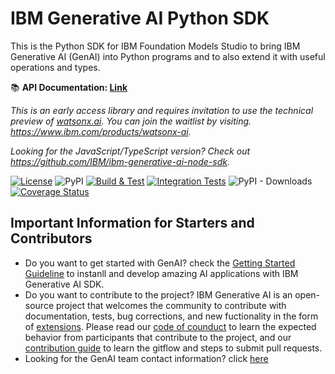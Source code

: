 # IBM Generative AI Python SDK


This is the Python SDK for IBM Foundation Models Studio to bring IBM Generative AI (GenAI) into Python programs and to also extend it with useful operations and types.

:books:	**API Documentation: [Link](https://ibm.github.io/ibm-generative-ai/)**

*This is an early access library and requires invitation to use the technical preview of [watsonx.ai](https://watsonx.ai/). You can join the waitlist by visiting. https://www.ibm.com/products/watsonx-ai.*

*Looking for the JavaScript/TypeScript version? Check out https://github.com/IBM/ibm-generative-ai-node-sdk.*

[![License](https://img.shields.io/badge/License-Apache_2.0-blue.svg)](https://github.com/IBM/ibm-generative-ai/blob/main/LICENSE)
![PyPI](https://img.shields.io/pypi/v/ibm-generative-ai)
[![Build & Test](https://github.com/IBM/ibm-generative-ai/actions/workflows/main.yml/badge.svg?branch=main)](https://github.com/IBM/ibm-generative-ai/actions/workflows/main.yml)
[![Integration Tests](https://github.com/IBM/ibm-generative-ai/actions/workflows/integration-test.yml/badge.svg)](https://github.com/IBM/ibm-generative-ai/actions/workflows/integration-test.yml)
![PyPI - Downloads](https://img.shields.io/pypi/dm/ibm-generative-ai)
[![Coverage Status](https://coveralls.io/repos/github/IBM/ibm-generative-ai/badge.svg?branch=main)](https://coveralls.io/github/IBM/ibm-generative-ai?branch=main)

## Important Information for Starters and Contributors
- Do you want to get started with GenAI? check the [Getting Started Guideline](GETTING_STARTED.md) to instanll and develop amazing AI applications with IBM Generative AI SDK.
- Do you want to contribute to the project? IBM Generative AI is an open-source project that welcomes the community to contribute with documentation, tests, bug corrections, and new fuctionality in the form of [extensions](EXTENSIONS.md). Please read our [code of counduct](CODE_OF_CONDUCT.md) to learn the expected behavior from participants that contribute to the project, and our [contribution guide](CONTRIBUTING.md) to learn the gitflow and steps to submit pull requests.
- Looking for the GenAI team contact information? click [here](STARTER_TEAM.md)

<!-- vscode-markdown-toc-config
	numbering=false
	autoSave=true
	/vscode-markdown-toc-config -->
<!-- /vscode-markdown-toc -->
